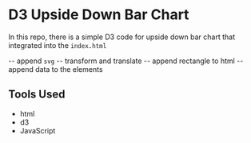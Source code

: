 # D3 Upside Down Bar Chart

In this repo, there is a simple D3 code for upside down bar chart that integrated into the `index.html` 

-- append `svg` 
-- transform and translate 
-- append rectangle to html
-- append data to the elements

## Tools Used 
* html
* d3
* JavaScript 